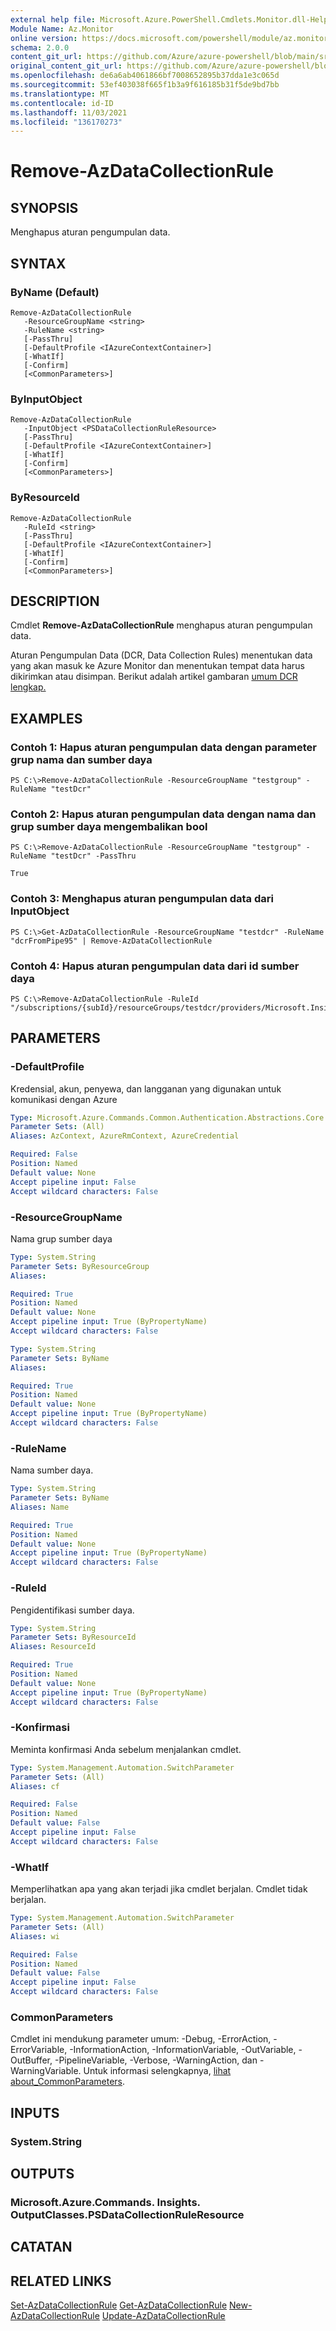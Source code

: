 ```yaml
---
external help file: Microsoft.Azure.PowerShell.Cmdlets.Monitor.dll-Help.xml
Module Name: Az.Monitor
online version: https://docs.microsoft.com/powershell/module/az.monitor/remove-azdatacollectionrule
schema: 2.0.0
content_git_url: https://github.com/Azure/azure-powershell/blob/main/src/Monitor/Monitor/help/Remove-AzDataCollectionRule.md
original_content_git_url: https://github.com/Azure/azure-powershell/blob/main/src/Monitor/Monitor/help/Remove-AzDataCollectionRule.md
ms.openlocfilehash: de6a6ab4061866bf7008652895b37dda1e3c065d
ms.sourcegitcommit: 53ef403038f665f1b3a9f616185b31f5de9bd7bb
ms.translationtype: MT
ms.contentlocale: id-ID
ms.lasthandoff: 11/03/2021
ms.locfileid: "136170273"
---
```

# Remove-AzDataCollectionRule

## SYNOPSIS
Menghapus aturan pengumpulan data.

## SYNTAX

### ByName (Default)
```
Remove-AzDataCollectionRule
   -ResourceGroupName <string> 
   -RuleName <string> 
   [-PassThru]
   [-DefaultProfile <IAzureContextContainer>]
   [-WhatIf]
   [-Confirm]
   [<CommonParameters>]
```

### ByInputObject
```
Remove-AzDataCollectionRule
   -InputObject <PSDataCollectionRuleResource>
   [-PassThru]
   [-DefaultProfile <IAzureContextContainer>]
   [-WhatIf]
   [-Confirm]
   [<CommonParameters>]
```

### ByResourceId
```
Remove-AzDataCollectionRule
   -RuleId <string>
   [-PassThru]
   [-DefaultProfile <IAzureContextContainer>]
   [-WhatIf]
   [-Confirm]
   [<CommonParameters>]
```

## DESCRIPTION
Cmdlet **Remove-AzDataCollectionRule** menghapus aturan pengumpulan data.

Aturan Pengumpulan Data (DCR, Data Collection Rules) menentukan data yang akan masuk ke Azure Monitor dan menentukan tempat data harus dikirimkan atau disimpan. Berikut adalah artikel gambaran [umum DCR lengkap.](https://docs.microsoft.com/azure/azure-monitor/platform/data-collection-rule-overview)

## EXAMPLES

### Contoh 1: Hapus aturan pengumpulan data dengan parameter grup nama dan sumber daya
```
PS C:\>Remove-AzDataCollectionRule -ResourceGroupName "testgroup" -RuleName "testDcr"             
```

### Contoh 2: Hapus aturan pengumpulan data dengan nama dan grup sumber daya mengembalikan bool
```
PS C:\>Remove-AzDataCollectionRule -ResourceGroupName "testgroup" -RuleName "testDcr" -PassThru

True
```

### Contoh 3: Menghapus aturan pengumpulan data dari InputObject
```
PS C:\>Get-AzDataCollectionRule -ResourceGroupName "testdcr" -RuleName "dcrFromPipe95" | Remove-AzDataCollectionRule
```

### Contoh 4: Hapus aturan pengumpulan data dari id sumber daya
```
PS C:\>Remove-AzDataCollectionRule -RuleId "/subscriptions/{subId}/resourceGroups/testdcr/providers/Microsoft.Insights/dataCollectionRules/{dcrName}"
```

## PARAMETERS

### -DefaultProfile
Kredensial, akun, penyewa, dan langganan yang digunakan untuk komunikasi dengan Azure

```yaml
Type: Microsoft.Azure.Commands.Common.Authentication.Abstractions.Core.IAzureContextContainer
Parameter Sets: (All)
Aliases: AzContext, AzureRmContext, AzureCredential

Required: False
Position: Named
Default value: None
Accept pipeline input: False
Accept wildcard characters: False
```

### -ResourceGroupName
Nama grup sumber daya

```yaml
Type: System.String
Parameter Sets: ByResourceGroup
Aliases:

Required: True
Position: Named
Default value: None
Accept pipeline input: True (ByPropertyName)
Accept wildcard characters: False
```

```yaml
Type: System.String
Parameter Sets: ByName
Aliases:

Required: True
Position: Named
Default value: None
Accept pipeline input: True (ByPropertyName)
Accept wildcard characters: False
```

### -RuleName
Nama sumber daya.

```yaml
Type: System.String
Parameter Sets: ByName
Aliases: Name

Required: True
Position: Named
Default value: None
Accept pipeline input: True (ByPropertyName)
Accept wildcard characters: False
```

### -RuleId
Pengidentifikasi sumber daya.

```yaml
Type: System.String
Parameter Sets: ByResourceId
Aliases: ResourceId

Required: True
Position: Named
Default value: None
Accept pipeline input: True (ByPropertyName)
Accept wildcard characters: False
```

### -Konfirmasi
Meminta konfirmasi Anda sebelum menjalankan cmdlet.

```yaml
Type: System.Management.Automation.SwitchParameter
Parameter Sets: (All)
Aliases: cf

Required: False
Position: Named
Default value: False
Accept pipeline input: False
Accept wildcard characters: False
```

### -WhatIf
Memperlihatkan apa yang akan terjadi jika cmdlet berjalan. Cmdlet tidak berjalan.

```yaml
Type: System.Management.Automation.SwitchParameter
Parameter Sets: (All)
Aliases: wi

Required: False
Position: Named
Default value: False
Accept pipeline input: False
Accept wildcard characters: False
```

### CommonParameters
Cmdlet ini mendukung parameter umum: -Debug, -ErrorAction, -ErrorVariable, -InformationAction, -InformationVariable, -OutVariable, -OutBuffer, -PipelineVariable, -Verbose, -WarningAction, dan -WarningVariable. Untuk informasi selengkapnya, [lihat about_CommonParameters](http://go.microsoft.com/fwlink/?LinkID=113216).

## INPUTS

### System.String

## OUTPUTS

### Microsoft.Azure.Commands. Insights. OutputClasses.PSDataCollectionRuleResource

## CATATAN

## RELATED LINKS

[Set-AzDataCollectionRule](./Set-AzDataCollectionRule.md) 
 [Get-AzDataCollectionRule](./Get-AzDataCollectionRule.md) 
 [New-AzDataCollectionRule](./New-AzDataCollectionRule.md) 
 [Update-AzDataCollectionRule](./Update-AzDataCollectionRule.md)